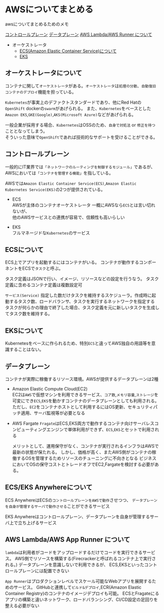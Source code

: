 # AWSについてまとめる

awsについてまとめるためのメモ

[コントロールプレーン](#control)
[データプレーン](#data)
[AWS Lambda/AWS Runner について](#lambda)

- オーケストレータ
  - [ECS(Amazon Elastic Container Service)について](#ECS)  
  - [EKS](#EKS)

## オーケストレータについて

コンテナに関して`オーケストレータ`がある。`オーケストレータ`は`処理の分散`、`自動復旧`
`コンテナのデプロイ`機能を担っている。

`Kubernetes`が事実上のデファクトスタンダードであり、他にRed Hatの`OpenShift`
dockerの`swarm`があげられる。
また、`Kubernetes`をベースとした`Amazon EKS`,`GKE(Google)`,`AKS(Microsoft Azure)`などがあげられる。

一般企業が採用する場合、`Kubernetes`はOSSのため、`自身で対処法` or `修正を待つ`
こととなってしまう。  
そういった意味で`OpenShift`であれば技術的なサポートを受けることができる。

## <a name=control>コントロールプレーン</a>

一般的にIT業界では`「ネットワークのルーティングを制御するモジュール」`であるが、
AWSにおいては`「コンテナを管理する機能」`を指している。

AWSでは`Amazon Elastic Container Service(ECS)`,`Amazon Elastic Kubernetes Service(EKS)`の2つが提供されている。

- ECS  
    AWSが主体のコンテナオーケストレータ 一概にAWSなら`ECS`とは言い切れないが、  
    他のAWSサービスとの連携が容易で、信頼性も高いらしい

- EKS  
    フルマネージドな`Kubernetes`のサービス

## <a name=ECS>ECSについて</a>

ECS上でアプリを起動するにはコンテナがいる。
コンテナが動作するコンポーネントをECSで`タスク`と呼ぶ。

タスク定義はJSONで行い、イメージ、リソースなどの設定を行うなう。
タスク定義に含めるコンテナ定義は複数設定可

`サービス(Service)` 指定した数だけタスクを維持するスケジューラ。作成時に起動するタスク数、ロードバランサ、タスクを実行するネットワークを指定する
タスクが何らかの理由で終了した場合、タスク定義を元に新しいタスクを生成してタスク数を維持する。

## <a name=EKS>EKSについて</a>

Kubernetesをベースに作られるため、特別`ECS`と違ってAWS独自の用語等を意識することはない。

## <a name=data>データプレーン</a>

コンテナが実際に稼働するリソース環境。AWSが提供するデータプレーンは2種

- Amazon Elastic Compute Cloud(EC2)  
    EC2は`AWS`で仮想マシンを利用できるサービス、`コア数`,`メモリ容量`,`ストレージ`を可変にでき`ECS`,`EKS`を動かすコンテナのデータプレーンとしても利用される。
    ただし、`EC2`をコンテナホストとして利用するにはOS更新、セキュリティパッチ適用、サーバ監視等が必要となる

- AWS Fargate
    `Fragate`はECS,EKS両方で動作するコンテナ向けサーバレスコンピューティングエンジンで単体利用ができず、`ECS`,`EKS`とセットで利用される

    メリットとして、運用保守がなく、コンテナが実行されるインフラはAWSで最新の状態が保たれる。
    しかし、価格が高く、またAWS側がコンテナの稼働するOSを管理するためリソースのチューニングに不向きとなる
    ビジネスにおいてOSの保守コストとトレードオフでEC2,Fargateを検討する必要がある。

## <a name=anywhere>ECS/EKS Anywhereについて</a>

ECS AnywhereはECSの`コントロールプレーンをAWSで動作`させつつ、
`データプレーンを自身が管理するサーバで動作させる`ことができるサービス

EKS Anywhereはコントロールプレーン、データプレーンを自身が管理するサーバ上で立ち上げるサービス

## <a name=lambda>AWS Lambda/AWS App Runner について</a>

`lambda`は利用者がコードをアップロードするだけでコードを実行できるサービス。
AWS側でリソースを構築する(Firecrackerと呼ばれるコンテナ上で実行される。)
データプレーンを意識しないで利用できるが、
ECS,EKSといったコントロールプレーンには配置できない

`App Runner`はプロダクションレベルでスケール可能なWebアプリを展開するためのサービス。
GitHubと連携して`ビルド&デプロイ`,ECR(Amazon Elastic Container Registry)のコンテナのイメージデプロイも可能。
ECSとFragateにるアプリの構築と違いネットワーク、ロードバランシング、CI/CD設定の足回りを整える必要がない

